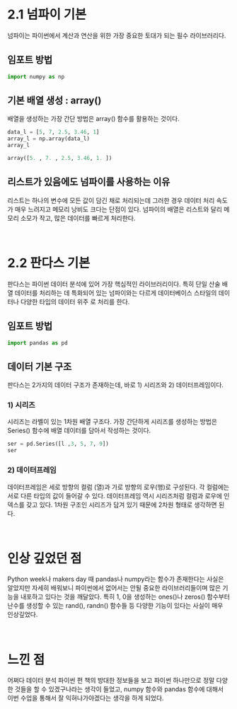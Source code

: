 # 2.1 넘파이 기본
넘파이는 파이썬에서 계산과 연산을 위한 가장 중요한 토대가 되는 필수 라이브러리다.
## 임포트 방법
```python
import numpy as np
```

## 기본 배열 생성 : array()
배열을 생성하는 가장 간단 방법은 array() 함수를 활용하는 것이다.
```python
data_l = [5, 7, 2.5, 3.46, 1]
array_l = np.array(data_l)
array_l
```
```python
array([5. , 7. , 2.5, 3.46, 1. ])
```

## 리스트가 있음에도 넘파이를 사용하는 이유
리스트는 하나의 변수에 모든 값이 담긴 채로 처리되는데 그러한 경우 데이터 처리 속도가 매우 느려지고 메모리 낭비도 크다는 단점이 있다. 
넘파이의 배열은 리스트와 달리 메모리 소모가 작고, 많은 데이터를 빠르게 처리한다.

<br/>

# 2.2 판다스 기본
판다스는 파이썬 데이터 분석에 있어 가장 핵심적인 라이브러리이다. 
특히 단일 산술 배열 데이터를 처리하는 데 특화되어 있는 넘파이와는 다르게 데이터베이스 스타일의 데이터나 다양한 타입의 데이터 위주
로 처리를 한다.

## 임포트 방법
```python
import pandas as pd
```
## 데이터 기본 구조
판다스는 2가지의 데이터 구조가 존재하는데, 바로 1) 시리즈와 2) 데이터프레임이다.
### 1) 시리즈
시리즈는 라벨이 있는 1차원 배열 구조다. 가장 간단하게 시리즈를 생성하는 방법은 Series() 함수에 배열 데이터를 담아서 작성하는 것이다.
```python
ser = pd.Series([l ,3, 5, 7, 9])
ser
```
### 2) 데이터프레임
데이터프레임은 세로 방향의 컬럼 (열)과 가로 방향의 로우(행)로 구성된다. 각 컬럼에는 서로 다른 타입의 값이 들어갈 수 있다. 데이터프레임 역시 시리즈처럼 컬럼과 로우에 인덱스를 갖고
있다. 1차원 구조인 시리즈가 담겨 있기 때문에 2차원 형태로 생각하면 된다.

<br/>

# 인상 깊었던 점
Python week나 makers day 때 pandas나 numpy라는 함수가 존재한다는 사실은 알았지만 자세히 배워보니 파이썬에서 없어서는 안될 중요한 라이브러리들이며 많은 기능을 내포하고 있다는 것을 깨달았다. 
특히 1, 0을 생성하는 ones()나 zeros() 함수부터 난수를 생성할 수 있는 rand(), randn() 함수들 등 다양한 기능이 있다는 사실이 매우 인상깊었다.

<br/>

# 느낀 점
어쩌다 데이터 분석 파이썬 편 책의 방대한 정보들을 보고 파이썬 하나만으로 정말 다양한 것들을 할 수 있겠구나라는 생각이 들었고,
numpy 함수와 pandas 함수에 대해서 이번 수업을 통해서 잘 익혀나가야겠다는 생각을 하게 되었다.
